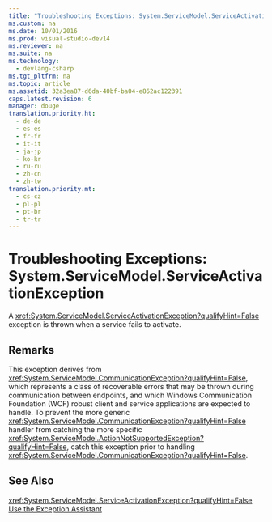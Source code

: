 ```yaml
---
title: "Troubleshooting Exceptions: System.ServiceModel.ServiceActivationException"
ms.custom: na
ms.date: 10/01/2016
ms.prod: visual-studio-dev14
ms.reviewer: na
ms.suite: na
ms.technology: 
  - devlang-csharp
ms.tgt_pltfrm: na
ms.topic: article
ms.assetid: 32a3ea87-d6da-40bf-ba04-e862ac122391
caps.latest.revision: 6
manager: douge
translation.priority.ht: 
  - de-de
  - es-es
  - fr-fr
  - it-it
  - ja-jp
  - ko-kr
  - ru-ru
  - zh-cn
  - zh-tw
translation.priority.mt: 
  - cs-cz
  - pl-pl
  - pt-br
  - tr-tr
---
```

# Troubleshooting Exceptions: System.ServiceModel.ServiceActivationException
A <xref:System.ServiceModel.ServiceActivationException?qualifyHint=False> exception is thrown when a service fails to activate.  
  
## Remarks  
 This exception derives from <xref:System.ServiceModel.CommunicationException?qualifyHint=False>, which represents a class of recoverable errors that may be thrown during communication between endpoints, and which Windows Communication Foundation (WCF) robust client and service applications are expected to handle. To prevent the more generic <xref:System.ServiceModel.CommunicationException?qualifyHint=False> handler from catching the more specific <xref:System.ServiceModel.ActionNotSupportedException?qualifyHint=False>, catch this exception prior to handling <xref:System.ServiceModel.CommunicationException?qualifyHint=False>.  
  
## See Also  
 <xref:System.ServiceModel.ServiceActivationException?qualifyHint=False>   
 [Use the Exception Assistant](../Topic/How%20to:%20Use%20the%20Exception%20Assistant.md)